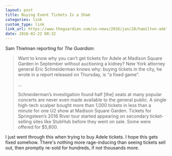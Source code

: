 ```yaml
---
layout: post
title: Buying Event Tickets Is a Sham
categories: link
custom_type: link
link_url: https://www.theguardian.com/us-news/2016/jan/28/hamilton-adele-tickets-new-york-fixed-game
date: 2016-02-22 08:32
---
```


Sam Thielman reporting for *The Guardian*:

> Want to know why you can’t get tickets for Adele at Madison Square Garden in September without auctioning a kidney? New York attorney general Eric Schneiderman knows why: buying tickets in the city, he wrote in a report released on Thursday, is “a fixed game”.
>
> …
>
> Schneiderman’s investigation found half [the] seats at many popular concerts are never even made available to the general public. A single high-tech scalper bought more than 1,000 tickets in less than a minute for one U2 show at Madison Square Garden. Tickets for Springsteen’s 2016 River tour started appearing on secondary ticket-selling sites like StubHub before they went on sale. Some were offered for $5,800.

I just went through this when trying to buy Adele tickets. I hope this gets fixed somehow. There's nothing more rage-inducing than seeing tickets sell out, then promptly re-sold for hundreds, if not thousands more.
